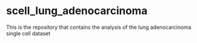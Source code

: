 # scell_lung_adenocarcinoma
This is the repository that contains the analysis of the lung adenocarcinoma single cell dataset
